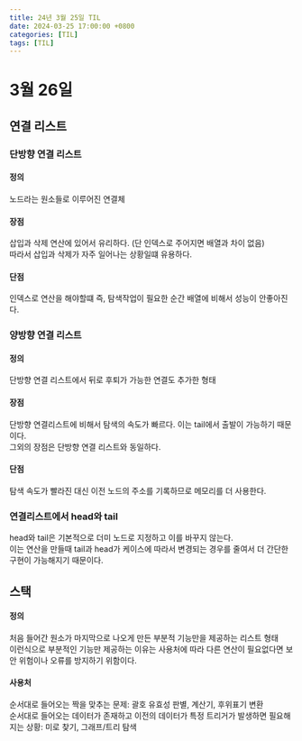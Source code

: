 ```yaml
---
title: 24년 3월 25일 TIL
date: 2024-03-25 17:00:00 +0800
categories: [TIL]
tags: [TIL]  
---
```


# 3월 26일

## 연결 리스트
### 단방향 연결 리스트
#### 정의 
노드라는 원소들로 이루어진 연결체
#### 장점
삽입과 삭제 연산에 있어서 유리하다. (단 인덱스로 주어지면 배열과 차이 없음)  
따라서 삽입과 삭제가 자주 일어나는 상황일떄 유용하다.
#### 단점
인덱스로 연산을 해야할떄 즉, 탐색작업이 필요한 순간 배열에 비해서 성능이 안좋아진다.
### 양방향 연결 리스트
#### 정의
단방향 연결 리스트에서 뒤로 후퇴가 가능한 연결도 추가한 형태
#### 장점
단방향 연결리스트에 비해서 탐색의 속도가 빠르다. 이는 tail에서 출발이 가능하기 때문이다.  
그외의 장점은 단방향 연결 리스트와 동일하다.
#### 단점
탐색 속도가 빨라진 대신 이전 노드의 주소를 기록하므로 메모리를 더 사용한다.
### 연결리스트에서 head와 tail
head와 tail은 기본적으로 더미 노드로 지정하고 이를 바꾸지 않는다.   
이는 연산을 만들때 tail과 head가 케이스에 따라서 변경되는 경우를 줄여서 더 간단한 구현이 가능해지기 때문이다.

## 스택
#### 정의
처음 들어간 원소가 마지막으로 나오게 만든 부분적 기능만을 제공하는 리스트 형태  
이런식으로 부분적인 기능만 제공하는 이유는 사용처에 따라 다른 연산이 필요없다면 보안 위험이나 오류를 방지하기 위함이다.
#### 사용처
순서대로 들어오는 짝을 맞추는 문제: 괄호 유효성 판별, 계산기, 후위표기 변환  
순서대로 들어오는 데이터가 존재하고 이전의 데이터가 특정 트리거가 발생하면 필요해지는 상황: 미로 찾기, 그래프/트리 탐색